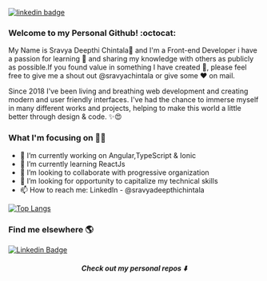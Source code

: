 [![linkedin badge](https://img.shields.io/badge/SravyadeepthiChintala-30302f?style=flat&logo=linkedin)](https://www.linkedin.com/in/sravyadeepthichintala) 

### Welcome to my Personal Github! :octocat:

My Name is Sravya Deepthi Chintala:girl: and I'm a Front-end Developer i have a passion for learning :open_book: and sharing my knowledge with others as publicly as possible.If you found value in something I have created :monocle_face:, please feel free to give me a shout out @sravyachintala or give some ♥ on mail.

Since 2018 I've been living and breathing web development and creating modern and user friendly interfaces. I've had the chance to immerse myself in many different works and projects, helping to make this world a little better through design & code. ✨😍

### What I'm focusing on :woman_technologist:

- 🔭 I’m currently working on Angular,TypeScript & Ionic
- 🌱 I’m currently learning ReactJs
- 👯 I’m looking to collaborate with progressive organization 
- 🤔 I’m looking for opportunity to capitalize my technical skills
- 📫 How to reach me: LinkedIn - @sravyadeepthichintala


[![Top Langs](https://github-readme-stats.vercel.app/api/top-langs/?username=sravyachintala&langs_count=8&layout=compact)](https://github.com/sravyachintala/github-readme-stats)

### Find me elsewhere 🌎

[![Linkedin Badge](https://img.shields.io/badge/-LinkedIn-blue?style=flat-square&logo=Linkedin&logoColor=white&link=https://www.linkedin.com/in/sravyadeepthichintala/)](https://www.linkedin.com/in/sravyadeepthichintala/)

<h4 align='center'><i>Check out my personal repos ⬇️</i></h4>                       
